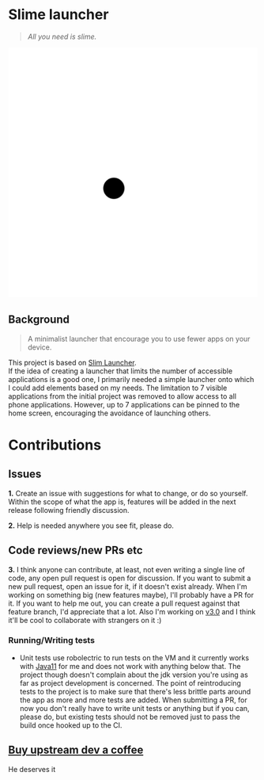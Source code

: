 # Slime launcher
> _All you need is slime._

![Slime Launcher Logo](docs/assets/slim-logo.png)

## Background
>A minimalist launcher that encourage you to use fewer apps on your device.
 
This project is based on [Slim Launcher](https://github.com/sduduzog/slim-launcher).  
If the idea of creating a launcher that limits the number of accessible applications is a good one, I primarily needed a simple launcher onto which I could add elements based on my needs. The limitation to 7 visible applications from the initial project was removed to allow access to all phone applications. However, up to 7 applications can be pinned to the home screen, encouraging the avoidance of launching others.

# Contributions

## Issues
**1.** Create an issue with suggestions for what to change, or do so yourself.
Within the scope of what the app is, features will be added in the next release following friendly discussion.

**2.** Help is needed anywhere you see fit, please do.

## Code reviews/new PRs etc
**3.** I think anyone can contribute, at least, not even writing a single line of code, any open pull request is open for discussion. If you want to submit a new pull request, open an issue for it, 
if it doesn't exist already. 
When I'm working on something big (new features maybe), I'll probably have a PR for it. If you want to help me out, you can create a pull request against that feature branch, I'd appreciate that a lot.
Also I'm working on [v3.0](https://github.com/sduduzog/slim-launcher/pull/98) and I think it'll be cool to collaborate with strangers on it :)

### Running/Writing tests
- Unit tests use robolectric to run tests on the VM and it currently works with [Java11](https://adoptopenjdk.net/releases.html) for me and does not work with anything below that.
 The project though doesn't complain about the jdk version you're using as far as project development is concerned.
 The point of reintroducing tests to the project is to make sure that there's less brittle parts around the app as more and more tests are added.
 When submitting a PR, for now you don't really have to write unit tests or anything but if you can, please do, but existing tests should not be removed just to pass the build once hooked up to the CI.

## [Buy upstream dev a coffee](https://buymeacoff.ee/sduduzog)
He deserves it
